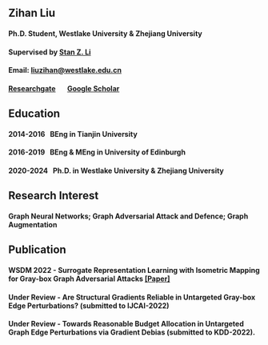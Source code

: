 ## Zihan Liu
#### Ph.D. Student, Westlake University & Zhejiang University
#### Supervised by [Stan Z. Li](https://scholar.google.com/citations?user=Y-nyLGIAAAAJ&hl=EN)
#### Email: liuzihan@westlake.edu.cn
#### [Researchgate](https://www.researchgate.net/profile/Zihan-Liu-2/publications)    &nbsp; &nbsp; &nbsp; [Google Scholar](https://scholar.google.com/citations?hl=EN&user=OgIdbfAAAAAJ)

## Education
#### 2014-2016 &nbsp; BEng in Tianjin University
#### 2016-2019 &nbsp; BEng & MEng in University of Edinburgh
#### 2020-2024 &nbsp; Ph.D. in Westlake University & Zhejiang University

## Research Interest
#### Graph Neural Networks; Graph Adversarial Attack and Defence; Graph Augmentation

## Publication
#### WSDM 2022 - Surrogate Representation Learning with Isometric Mapping for Gray-box Graph Adversarial Attacks [[Paper]](https://dl.acm.org/doi/10.1145/3488560.3498481)
#### Under Review - Are Structural Gradients Reliable in Untargeted Gray-box Edge Perturbations? (submitted to IJCAI-2022)
#### Under Review - Towards Reasonable Budget Allocation in Untargeted Graph Edge Perturbations via Gradient Debias (submitted to KDD-2022).

<!-- ## Welcome to GitHub Pages

You can use the [editor on GitHub](https://github.com/Zihan-Liu-00/personal_profile/edit/gh-pages/index.md) to maintain and preview the content for your website in Markdown files.

Whenever you commit to this repository, GitHub Pages will run [Jekyll](https://jekyllrb.com/) to rebuild the pages in your site, from the content in your Markdown files.

### Markdown

Markdown is a lightweight and easy-to-use syntax for styling your writing. It includes conventions for

```markdown
Syntax highlighted code block

# Header 1
## Header 2
### Header 3

- Bulleted
- List

1. Numbered
2. List

**Bold** and _Italic_ and `Code` text

[Link](url) and ![Image](src)
```

For more details see [Basic writing and formatting syntax](https://docs.github.com/en/github/writing-on-github/getting-started-with-writing-and-formatting-on-github/basic-writing-and-formatting-syntax).

### Jekyll Themes

Your Pages site will use the layout and styles from the Jekyll theme you have selected in your [repository settings](https://github.com/Zihan-Liu-00/personal_profile/settings/pages). The name of this theme is saved in the Jekyll `_config.yml` configuration file.

### Support or Contact

Having trouble with Pages? Check out our [documentation](https://docs.github.com/categories/github-pages-basics/) or [contact support](https://support.github.com/contact) and we’ll help you sort it out.
 -->
